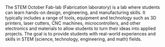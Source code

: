 
The STEM October Fab-lab (Fabrication laboratory) is a lab where students can learn hands-on design, engineering, and manufacturing skills. It typically includes a range of tools, equipment and technology such as 3D printers, laser cutters, CNC machines, microcontrollers, and other electronics and materials to allow students to turn their ideas into applied projects. The goal is to provide students with real-world experiences and skills in STEM (science, technology, engineering, and math) fields.

